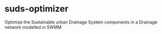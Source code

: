 suds-optimizer
==============

Optimize the Sustainable urban Drainage System components in a Drainage network modelled in SWMM
